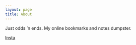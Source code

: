 ```yaml
---
layout: page
title: About
---
```


Just odds ’n ends. My online bookmarks and notes dumpster.

<a href="https://www.instagram.com/nikosvarr17" rel="noopener noreferrer" target="_blank">Insta</a>
